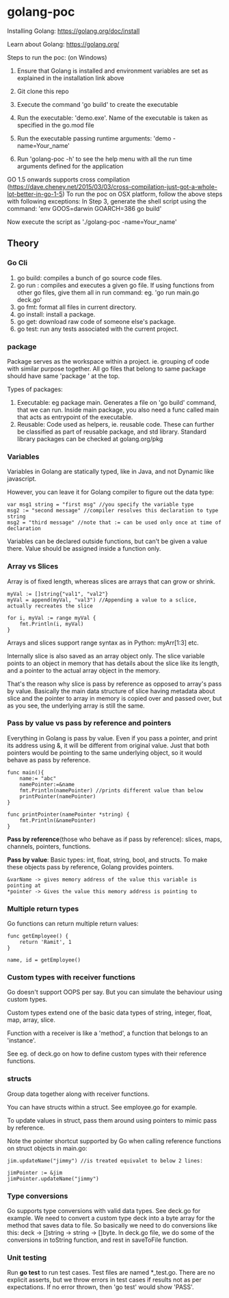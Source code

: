 # golang-poc

Installing Golang: https://golang.org/doc/install

Learn about Golang: https://golang.org/

Steps to run the poc: (on Windows)

1) Ensure that Golang is installed and environment variables are set as explained in the installation link above

2) Git clone this repo

3) Execute the command 'go build' to create the executable

4) Run the executable: 'demo.exe'. Name of the executable is taken as specified in the go.mod file

5) Run the executable passing runtime arguments: 'demo -name=Your_name'

6) Run 'golang-poc -h' to see the help menu with all the run time arguments defined for the application

GO 1.5 onwards supports cross compilation (https://dave.cheney.net/2015/03/03/cross-compilation-just-got-a-whole-lot-better-in-go-1-5)
To run the poc on OSX platform, follow the above steps with following exceptions:
In Step 3, generate the shell script using the command: 'env GOOS=darwin GOARCH=386 go build'

Now execute the script as './golang-poc -name=Your_name'
  

## Theory  

### Go Cli
1. go build: compiles a bunch of go source code files.
2. go run <file-name>: compiles and executes a given go file. If using functions from other go files, give them all in run command: eg. 'go run main.go deck.go'
3. go fmt: format all files in current directory.
4. go install: install a package.
5. go get: download raw code of someone else's package.
6. go test: run any tests associated with the current project.

### package

Package serves as the workspace within a project. ie. grouping of code with similar purpose together. 
All go files that belong to same package should have same 
'package <package-name>' at the top.

Types of packages:
1. Executable: eg package main. Generates a file on 'go build' command, that we can run. Inside main package, you also need a func called main that acts as entrypoint of the executable.
2. Reusable: Code used as helpers, ie. reusable code. These can further be classified as part of reusable package, and std library.
Standard library packages can be checked at golang.org/pkg

### Variables

Variables in Golang are statically typed, like in Java, and not Dynamic like javascript.

However, you can leave it for Golang compiler to figure out the data type:

```
var msg1 string = "first msg" //you specify the variable type
msg2 := "second message" //compiler resolves this declaration to type string
msg2 = "third message" //note that := can be used only once at time of declaration
```

Variables can be declared outside functions, but can't be given a value there. Value should be assigned inside a function only.

### Array vs Slices

Array is of fixed length, whereas slices are arrays that can grow or shrink.
```
myVal := []string{"val1", "val2"} 
myVal = append(myVal, "val3") //Appending a value to a sclice, actually recreates the slice

for i, myVal := range myVal { 
    fmt.Println(i, myVal)
}
```

Arrays and slices support range syntax as in Python: myArr[1:3] etc.

Internally slice is also saved as an array object only.
The slice variable points to an object in memory that has details about the slice like its length, and a pointer to the actual array object in the memory.

That's the reason why slice is pass by reference as opposed to array's pass by value. Basically the main data structure of slice having metadata about slice and the pointer to array in memory is copied over and passed over, but as you see, the underlying array is still the same. 

### Pass by value vs pass by reference and pointers

Everything in Golang is pass by value. Even if you pass a pointer, and print its address using &, it will be different from original value. Just that both pointers would be pointing to the same underlying object, so it would behave as pass by reference.

```
func main(){
    name:= "abc"
    namePointer:=&name
    fmt.Println(namePointer) //prints different value than below
    printPointer(namePointer)
}

func printPointer(namePointer *string) {
    fmt.Println(&namePointer)
}

```

**Pass by reference**(those who behave as if pass by reference): slices, maps, channels, pointers, functions.

**Pass by value**: Basic types: int, float, string, bool, and structs. To make these objects pass by reference, Golang provides pointers.

```
&varName -> gives memory address of the value this variable is pointing at
*pointer -> Gives the value this memory address is pointing to
```

### Multiple return types

Go functions can return multiple return values:
```
func getEmployee() {
    return 'Ramit', 1
}

name, id = getEmployee()
```

### Custom types with receiver functions
Go doesn't support OOPS per say. But you can simulate the behaviour using custom types.

Custom types extend one of the basic data types of string, integer, float, map, array, slice.

Function with a receiver is like a 'method', a function that belongs to an 'instance'. 

See eg. of deck.go on how to define custom types with their reference functions.

### structs
Group data together along with receiver functions. 

You can have structs within a struct. See employee.go for example.

To update values in struct, pass them around using pointers to mimic pass by reference.

Note the pointer shortcut supported by Go when calling reference functions on struct objects in main.go:

```
jim.updateName("jimmy") //is treated equivalet to below 2 lines:

jimPointer := &jim
jimPointer.updateName("jimmy")
```

### Type conversions
Go supports type conversions with valid data types. 
See deck.go for example.
We need to convert a custom type deck into a byte array for the method that saves data to file.
So basically we need to do conversions like this: deck -> []string -> string -> []byte.
In deck.go file, we do some of the conversions in toString function, and rest in saveToFile function.

### Unit testing
Run **go test** to run test cases.
Test files are named *_test.go. 
There are no explicit asserts, but we throw errors in test cases if results not as per expectations.
If no error thrown, then 'go test' would show 'PASS'.

